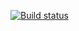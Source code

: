 [![Build status](https://ci.appveyor.com/api/projects/status/gcqncpmfm9akjamh?svg=true)](https://ci.appveyor.com/project/asrodionov/pageobject)
